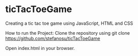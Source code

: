 # ticTacToeGame
Creating a tic tac toe game using JavaScript, HTML and CSS

How to run the Project: Clone the repository using git clone https://github.com/stefanosu/ticTacToeGame

Open index.html in your browser.

